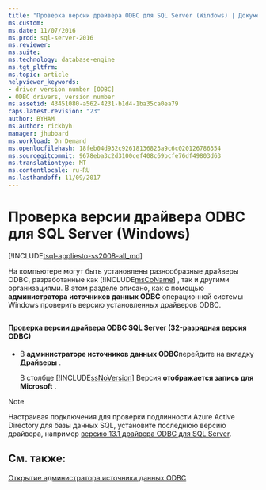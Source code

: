 ```yaml
---
title: "Проверка версии драйвера ODBC для SQL Server (Windows) | Документы Майкрософт"
ms.custom: 
ms.date: 11/07/2016
ms.prod: sql-server-2016
ms.reviewer: 
ms.suite: 
ms.technology: database-engine
ms.tgt_pltfrm: 
ms.topic: article
helpviewer_keywords:
- driver version number [ODBC]
- ODBC drivers, version number
ms.assetid: 43451080-a562-4231-b1d4-1ba35ca0ea79
caps.latest.revision: "23"
author: BYHAM
ms.author: rickbyh
manager: jhubbard
ms.workload: On Demand
ms.openlocfilehash: 18feb04d932c92618136823a9c6c020126786354
ms.sourcegitcommit: 9678eba3c2d3100cef408c69bcfe76df49803d63
ms.translationtype: MT
ms.contentlocale: ru-RU
ms.lasthandoff: 11/09/2017
---
```

# <a name="check-the-odbc-sql-server-driver-version-windows"></a>Проверка версии драйвера ODBC для SQL Server (Windows)
[!INCLUDE[tsql-appliesto-ss2008-all_md](../../includes/tsql-appliesto-ss2008-all-md.md)]

  На компьютере могут быть установлены разнообразные драйверы ODBC, разработанные как [!INCLUDE[msCoName](../../includes/msconame-md.md)] , так и другими организациями. В этом разделе описано, как с помощью **администратора источников данных ODBC** операционной системы Windows проверить версию установленных драйверов ODBC.  
  
##  <a name="SSMSProcedure"></a>  
  
#### <a name="to-check-the-odbc-sql-server-driver-version-32-bit-odbc"></a>Проверка версии драйвера ODBC SQL Server (32-разрядная версия ODBC)  
  
-   В **администраторе источников данных ODBC**перейдите на вкладку **Драйверы** .  
  
     В столбце [!INCLUDE[ssNoVersion](../../includes/ssnoversion-md.md)] Версия **отображается запись для Microsoft** .  


> [!NOTE]  
>  Настраивая подключения для проверки подлинности Azure Active Directory для базы данных SQL, установите последнюю версию драйвера, например [версию 13.1 драйвера ODBC для SQL Server](https://www.microsoft.com/download/details.aspx?id=53339).   

  
## <a name="see-also"></a>См. также:  
 [Открытие администратора источника данных ODBC](../../database-engine/configure-windows/open-the-odbc-data-source-administrator.md)  
  
  
